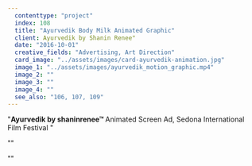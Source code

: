 ```yaml
---
  contenttype: "project"
  index: 108
  title: "Ayurvedik Body Milk Animated Graphic"
  client: Ayurvedik by Shanin Renee"
  date: "2016-10-01"
  creative_fields: "Advertising, Art Direction"
  card_image: "../assets/images/card-ayurvedik-animation.jpg"
  image_1: "../assets/images/ayurvedik_motion_graphic.mp4"
  image_2: ""
  image_3: ""
  image_4: ""
  see_also: "106, 107, 109"
---
```


<p className=copy_A>"<strong>Ayurvedik by shaninrenee™ </strong> Animated Screen Ad, Sedona International Film Festival
"</p>
<p className=copy_B>""</p>
<p className=copy_C>""</p>
<p className=copy_D></p>
